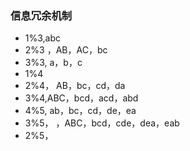 ### 信息冗余机制

- 1%3,abc
- 2%3 ，AB，AC，bc
- 3%3,  a，b，c
- 1%4
- 2%4， AB，bc，cd，da
- 3%4,ABC，bcd，acd，abd
- 4%5, ab，bc，cd，de，ea
- 3%5， ，ABC，bcd，cde，dea，eab
- 2%5，

